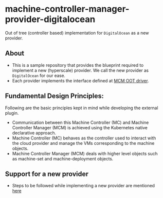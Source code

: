# machine-controller-manager-provider-digitalocean
Out of tree (controller based) implementation for `DigitalOcean` as a new provider.

## About
- This is a sample repository that provides the blueprint required to implement a new (hyperscale) provider. We call the new provider as `DigitalOcean` for our ease.
- Each provider implements the interface defined at [MCM OOT driver](https://github.com/gardener/machine-controller-manager/blob/master/pkg/util/provider/driver/driver.go).

## Fundamental Design Principles:
Following are the basic principles kept in mind while developing the external plugin.
* Communication between this Machine Controller (MC) and Machine Controller Manager (MCM) is achieved using the Kubernetes native declarative approach.
* Machine Controller (MC) behaves as the controller used to interact with the cloud provider and manage the VMs corresponding to the machine objects.
* Machine Controller Manager (MCM) deals with higher level objects such as machine-set and machine-deployment objects.

## Support for a new provider
- Steps to be followed while implementing a new provider are mentioned [here](https://github.com/gardener/machine-controller-manager/blob/master/docs/development/cp_support_new.md)
